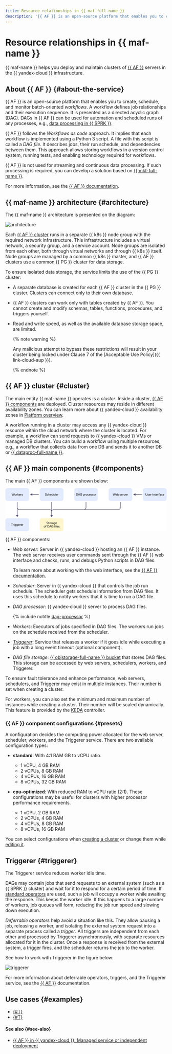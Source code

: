 ```yaml
---
title: Resource relationships in {{ maf-full-name }}
description: '{{ AF }} is an open-source platform that enables you to create, schedule, and monitor batch-oriented workflows. {{ maf-full-name }} helps you deploy and maintain {{ AF }} server clusters in the {{ yandex-cloud }} infrastructure.'
---
```


# Resource relationships in {{ maf-name }}

{{ maf-name }} helps you deploy and maintain clusters of [{{ AF }}](https://airflow.apache.org/) servers in the {{ yandex-cloud }} infrastructure.

## About {{ AF }} {#about-the-service}

{{ AF }} is an open-source platform that enables you to create, schedule, and monitor batch-oriented _workflows_. A workflow defines job relationships and their execution sequence. It is presented as a directed acyclic graph (DAG). DAGs in {{ AF }} can be used for automation and scheduled runs of any processes, e.g., [data processing in {{ SPRK }}](../tutorials/data-processing-automation.md).

{{ AF }} follows the _Workflows as code_ approach. It implies that each workflow is implemented using a Python 3 script. A file with this script is called a _DAG file_. It describes jobs, their run schedule, and dependencies between them. This approach allows storing workflows in a version control system, running tests, and enabling technology required for workflows.

{{ AF }} is not used for streaming and continuous data processing. If such processing is required, you can develop a solution based on [{{ mkf-full-name }}](../../managed-kafka/index.yaml).

For more information, see the [{{ AF }} documentation](https://airflow.apache.org/docs/apache-airflow/stable/#).

## {{ maf-name }} architecture {#architecture}

The {{ maf-name }} architecture is presented on the diagram:

![architecture](../../_assets/managed-airflow/architecture.svg)

Each [{{ AF }} cluster](#cluster) runs in a separate {{ k8s }} node group with the required network infrastructure. This infrastructure includes a virtual network, a security group, and a service account. Node groups are isolated from each other, both through virtual networks and through {{ k8s }} itself. Node groups are managed by a common {{ k8s }} master, and {{ AF }} clusters use a common {{ PG }} cluster for data storage.

To ensure isolated data storage, the service limits the use of the {{ PG }} cluster:

* A separate database is created for each {{ AF }} cluster in the {{ PG }} cluster. Clusters can connect only to their own database.
* {{ AF }} clusters can work only with tables created by {{ AF }}. You cannot create and modify schemas, tables, functions, procedures, and triggers yourself.
* Read and write speed, as well as the available database storage space, are limited.

    {% note warning %}

    Any malicious attempt to bypass these restrictions will result in your cluster being locked under Clause 7 of the [Acceptable Use Policy]({{ link-cloud-aup }}).

    {% endnote %}

## {{ AF }} cluster {#cluster}

The main entity {{ maf-name }} operates is a _cluster_. Inside a cluster, [{{ AF }} components](#components) are deployed. Cluster resources may reside in different availability zones. You can learn more about {{ yandex-cloud }} availability zones in [Platform overview](../../overview/concepts/geo-scope.md).

A workflow running in a cluster may access any {{ yandex-cloud }} resource within the cloud network where the cluster is located. For example, a workflow can send requests to {{ yandex-cloud }} VMs or managed DB clusters. You can build a workflow using multiple resources, e.g., a workflow that collects data from one DB and sends it to another DB or [{{ dataproc-full-name }}](../../data-proc/index.yaml).


## {{ AF }} main components {#components}

The main {{ AF }} components are shown below:

![components](../../_assets/managed-airflow/components.svg)

{{ AF }} components:

* _Web server_: Server in {{ yandex-cloud }} hosting an {{ AF }} instance. The web server receives user commands sent through the {{ AF }} web interface and checks, runs, and debugs Python scripts in DAG files.

   To learn more about working with the web interface, see the [{{ AF }} documentation](https://airflow.apache.org/docs/apache-airflow/stable/ui.html).

* _Scheduler_: Server in {{ yandex-cloud }} that controls the job run schedule. The scheduler gets schedule information from DAG files. It uses this schedule to notify workers that it is time to run a DAG file.

* _DAG processor_: {{ yandex-cloud }} server to process DAG files.

   {% include notitle [dag-processor](../../_includes/mdb/maf/dag-processor.md) %}

* _Workers_: Executors of jobs specified in DAG files. The workers run jobs on the schedule received from the scheduler.

* [_Triggerer_](#triggerer): Service that releases a worker if it goes idle while executing a job with a long event timeout (optional component).

* _DAG file storage_: [{{ objstorage-full-name }} bucket](../../storage/concepts/bucket.md) that stores DAG files. This storage can be accessed by web servers, schedulers, workers, and Triggerer.

To ensure fault tolerance and enhance performance, web servers, schedulers, and Triggerer may exist in multiple instances. Their number is set when creating a cluster.

For workers, you can also set the minimum and maximum number of instances while creating a cluster. Their number will be scaled dynamically. This feature is provided by the [KEDA](https://airflow.apache.org/docs/helm-chart/stable/keda.html) controller.

### {{ AF }} component configurations {#presets}

A configuration decides the computing power allocated for the web server, scheduler, workers, and the Triggerer service. There are two available configuration types: 

 * **standard**: With 4:1 RAM GB to vCPU ratio.

      * 1 vCPU, 4 GB RAM
      * 2 vCPUs, 8 GB RAM
      * 4 vCPUs, 16 GB RAM
      * 8 vCPUs, 32 GB RAM

 * **cpu-optimized**: With reduced RAM to vCPU ratio (2:1). These configurations may be useful for clusters with higher processor performance requirements.

      * 1 vCPU, 2 GB RAM
      * 2 vCPUs, 4 GB RAM
      * 4 vCPUs, 8 GB RAM
      * 8 vCPUs, 16 GB RAM

You can select configurations when [creating a cluster](../operations/cluster-create.md) or change them while [editing it](../operations/cluster-update.md).

## Triggerer {#triggerer}

The Triggerer service reduces worker idle time.

DAGs may contain jobs that send requests to an external system (such as a {{ SPRK }} cluster) and wait for it to respond for a certain period of time. If [standard operators](https://airflow.apache.org/docs/apache-airflow/stable/core-concepts/operators.html) are used, such a job will occupy a worker while awaiting the response. This keeps the worker idle. If this happens to a large number of workers, job queues will form, reducing the job run speed and slowing down execution.

_Deferrable operators_ help avoid a situation like this. They allow pausing a job, releasing a worker, and isolating the external system request into a separate process called a _trigger_. All triggers are independent from each other and processed by Triggerer asynchronously, with separate resources allocated for it in the cluster. Once a response is received from the external system, a trigger fires, and the scheduler returns the job to the worker.

See how to work with Triggerer in the figure below:

![triggerer](../../_assets/managed-airflow/triggerer.svg)

For more information about deferrable operators, triggers, and the Triggerer service, see the [{{ AF }}](https://airflow.apache.org/docs/apache-airflow/stable/authoring-and-scheduling/deferring.html#deferrable-operators-triggers) documentation.


## Use cases {#examples}

* [{#T}](../tutorials/data-processing-automation.md)
* [{#T}](../tutorials/airflow-auto-tasks.md)

#### See also {#see-also}

* [{{ AF }} in {{ yandex-cloud }}: Managed service or independent deployment](https://yandex.cloud/ru/blog/posts/2025/05/apache-airflow-in-yc)